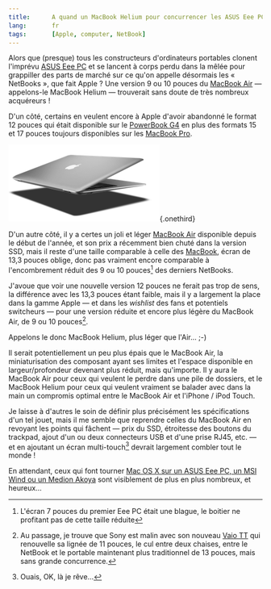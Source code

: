```yaml
---
title:      A quand un MacBook Helium pour concurrencer les ASUS Eee PC, MSI Wind et autres Medion Akoya ?
lang:       fr
tags:       [Apple, computer, NetBook]
---
```


Alors que (presque) tous les constructeurs d'ordinateurs portables clonent l'imprévu [ASUS Eee PC](http://eeepc.asus.com/fr/index.htm) et se lancent à corps perdu dans la mêlée pour grappiller des parts de marché sur ce qu'on appelle désormais les « NetBooks », que fait Apple ? Une version 9 ou 10 pouces du [MacBook Air](http://www.apple.com/fr/macbookair/) — appelons-le MacBook Helium — trouverait sans doute de très nombreux acquéreurs !

D'un côté, certains en veulent encore à Apple d'avoir abandonné le format 12 pouces qui était disponible sur le [PowerBook G4](http://fr.wikipedia.org/wiki/PowerBook#Les_PowerBook_G4) en plus des formats 15 et 17 pouces toujours disponibles sur les [MacBook Pro](http://fr.wikipedia.org/wiki/MacBook_Pro).

![](macbook-air.png){.onethird}

D'un autre côté, il y a certes un joli et léger [MacBook Air](http://fr.wikipedia.org/wiki/MacBook_Air) disponible depuis le début de l'année, et son prix a récemment bien chuté dans la version SSD, mais il reste d'une taille comparable à celle des [MacBook](http://fr.wikipedia.org/wiki/MacBook), écran de 13,3 pouces oblige, donc pas vraiment encore comparable à l'encombrement réduit des 9 ou 10 pouces[^1] des derniers NetBooks.

J'avoue que voir une nouvelle version 12 pouces ne ferait pas trop de sens, la différence avec les 13,3 pouces étant faible, mais il y a largement la place dans la gamme Apple — et dans les *wishlist* des fans et potentiels switcheurs — pour une version réduite et encore plus légère du MacBook Air, de 9 ou 10 pouces[^2].

Appelons le donc MacBook Helium, plus léger que l'Air… ;-)

Il serait potentiellement un peu plus épais que le MacBook Air, la miniaturisation des composant ayant ses limites et l'espace disponible en largeur/profondeur devenant plus réduit, mais qu'importe. Il y aura le MacBook Air pour ceux qui veulent le perdre dans une pile de dossiers, et le MacBook Helium pour ceux qui veulent vraiment se balader avec dans la main un compromis optimal entre le MacBook Air et l'iPhone / iPod Touch.

Je laisse à d'autres le soin de définir plus précisément les spécifications d'un tel jouet, mais il me semble que reprendre celles du MacBook Air en revoyant les points qui fâchent — prix du SSD, étroitesse des boutons du trackpad, ajout d'un ou deux connecteurs USB et d'une prise RJ45, etc. — et en ajoutant un écran multi-touch[^3] devrait largement combler tout le monde !

En attendant, ceux qui font tourner [Mac OS X sur un ASUS Eee PC, un MSI Wind ou un Medion Akoya](http://www.journaldumac.com/2008/09/23/le-jdmac-nencourage-pas-le-hackintosh/) sont visiblement de plus en plus nombreux, et heureux…

[^1]: L'écran 7 pouces du premier Eee PC était une blague, le boitier ne profitant pas de cette taille réduite

[^2]: Au passage, je trouve que Sony est malin avec son nouveau [Vaio TT](http://www.journaldugeek.com/2008/09/23/le-sony-vaio-tt-devoile/) qui renouvelle sa lignée de 11 pouces, le cul entre deux chaises, entre le NetBook et le portable maintenant plus traditionnel de 13 pouces, mais sans grande concurrence.

[^3]: Ouais, OK, là je rêve…

